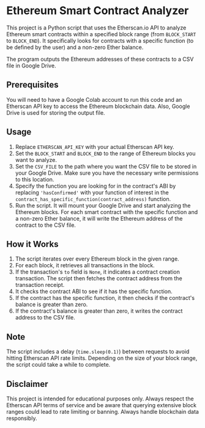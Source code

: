 # Ethereum Smart Contract Analyzer

This project is a Python script that uses the Etherscan.io API to analyze Ethereum smart contracts within a specified block range (from `BLOCK_START` to `BLOCK_END`). It specifically looks for contracts with a specific function (to be defined by the user) and a non-zero Ether balance. 

The program outputs the Ethereum addresses of these contracts to a CSV file in Google Drive.

## Prerequisites

You will need to have a Google Colab account to run this code and an Etherscan API key to access the Ethereum blockchain data. Also, Google Drive is used for storing the output file.

## Usage

1. Replace `ETHERSCAN_API_KEY` with your actual Etherscan API key.
2. Set the `BLOCK_START` and `BLOCK_END` to the range of Ethereum blocks you want to analyze.
3. Set the `CSV_FILE` to the path where you want the CSV file to be stored in your Google Drive. Make sure you have the necessary write permissions to this location.
4. Specify the function you are looking for in the contract's ABI by replacing `'hasConfirmed'` with your function of interest in the `contract_has_specific_function(contract_address)` function.
5. Run the script. It will mount your Google Drive and start analyzing the Ethereum blocks. For each smart contract with the specific function and a non-zero Ether balance, it will write the Ethereum address of the contract to the CSV file.

## How it Works

1. The script iterates over every Ethereum block in the given range.
2. For each block, it retrieves all transactions in the block.
3. If the transaction's `to` field is `None`, it indicates a contract creation transaction. The script then fetches the contract address from the transaction receipt.
4. It checks the contract ABI to see if it has the specific function.
5. If the contract has the specific function, it then checks if the contract's balance is greater than zero.
6. If the contract's balance is greater than zero, it writes the contract address to the CSV file.

## Note

The script includes a delay (`time.sleep(0.1)`) between requests to avoid hitting Etherscan API rate limits. Depending on the size of your block range, the script could take a while to complete.

## Disclaimer

This project is intended for educational purposes only. Always respect the Etherscan API terms of service and be aware that querying extensive block ranges could lead to rate limiting or banning. Always handle blockchain data responsibly.
